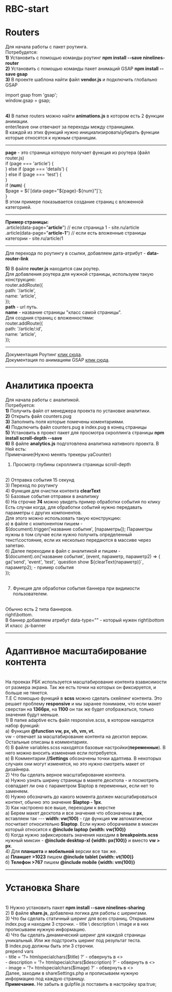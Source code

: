 # RBC-start

# Routers

Для начала работы с пакет роутинга.
<br>
Потребудется:
<br>
<b>1)</b> Установить с помощью команды роутинг <b>npm install --save ninelines-router</b>
<br>
<b>2)</b> Установить с помощью команды пакет анимаций GSAP <b>npm install --save gsap</b>
<br>
<b>3)</b> В проекте шаблона найти файл <b>vendor.js</b> и подключить глобально GSAP

import gsap from 'gsap';
<br>
window.gsap = gsap;


<br>
<b>4)</b> В папке routers можно найти <b>animations.js</b> в котором есть 2 функции анимации.
<br>
enter/leave они отвечают за переходы между страницами.
<br>
В каждой из этих функций нужно инициализировать\убирать функции которые относятся к нужным страницам.

<hr>

<b>page</b> - это страница которую получает функция из роутера (файл router.js)
<br>
if (page === 'article') {
<br>
} else if (page === 'details') {
<br>
} else if (page === 'test') {
<br>
}
<br>
if (<b>num</b>) {
<br>
$page = $(`[data-page="${page}-${num}"]`);
<br>
}
<br>
В этом примере показывается создание страниц с вложенной категорией.

<hr>
<b>Пример страницы:</b>
<br>
.article(data-page="<b>article</b>") // если страница 1 - site.ru/article
<br>
.article(data-page="<b>article-1</b>") // если есть вложенные страницы категории  - site.ru/article/1

<hr>

Для перехода по роутингу в ссылки, добавляем дата-атрибут - <b>data-router-link</b>



<b>5)</b> В файле <b>router.js</b> находится сам роутер.
<br>
Для добавления роутера для нужной страницы, используем такую конструкцию:
<br>
router.addRoute({
<br>
path: '/article',
<br>
name: 'article',
<br>
});
<br>
<b>path</b> - url путь.
<br>
<b>name</b> - название страницы "класс самой страницы".
<br>
Для создния страниц с вложенностями:
<br>
router.addRoute({
<br>
path: '/article/:id',
<br>
name: 'article',
<br>
});

<hr>

Документация Роутинг <a href="https://github.com/ninelines-team/ninelines-router" target="_blank"> клик сюда</a>.
<br>
Документация по анимациям GSAP <a href="https://greensock.com/gsap/" target="_blank">клик сюда</a>.

<hr>

# Аналитика проекта

Для начала работы с аналитикой.
<br>
Потребуется:
<br>
<b>1)</b> Получить файл от менеджера проекта по установке аналитики.
<br>
<b>2)</b> Открыть файл counters.pug
<br>
<b>3)</b> Заполнить поля которые помечены коментариями.
<br>
<b>4)</b> Подключить файл counters.pug в index.pug в конец страницы
<br>
<b>5)</b> Установить в проект пакет для просмотра скроллинга страницы <b>npm install scroll-depth --save</b>
<br>
<b>6)</b> В файле <b>analytics.js</b> подготовлена аналитика нативного проекта.
В Ней есть:
<br>
Примечание(Нужно менять трекеры yaCounter)
<br>
1) Просмотр глубины скроллинга страницы scroll-depth
<br>
2) Отправка события 15 секунд
<br>
3) Переход по роутингу
<br>
4) Функция для очистки контента <b>clearText</b>
<br>
5) Базовые события отправки в аналитику
<br>
6) На строчке <b>74</b> можно увидеть пример обработки события по клику
<br>
Есть случаи когда, для обработки событий нужно передавать параметры с других компонентов.
<br>
Для этого можно использовать такую конструкцию:
<br>
а) в файле с компонентом пишем -
<br>
$(document).trigger('название события', [параметры]); Параметры нужны в том случае если нужно получить определенный текст\состояние, если их несколько передаются в массиве через запетаю.
<br>
б) Далее переходим в файл с аналитикой и пишем -
<br>
$(document).on('название события', (event, параметр, параметр2) => {
<br>
ga('send', 'event', 'test', `question show ${clearText(параметр)}`, параметр2); - пример события
<br>
});
<br>
<br>

7) Функция для обработки события баннера при видимости пользователем.
<br>
Обычно есть 2 типа баннеров.
<br>
right\bottom.
<br>
В баннер добавляем атрибут data-type="" - который нужен right\bottom
<br>
И класс .js-banner
<br>
<hr>

# Адаптивное масштабирование контента
<br>
На проеках РБК используется масштабирование контента взависимости от размера экрана. Так же есть точки на которых он фиксируется, и больше не тянется.
<br>
Т.Е С помощью функций в <b>scss</b> можно сделать скейлинг контента. Это решает проблему <b>responsive</b> и мы заранее понимаем, что если макет сверстан на <b>1366px</b>, на <b>1100</b> он так же будет отображаться, только значения будут меньше.
<br>
1) В папке adaptive есть файл responsive.scss, в котором находится набор функций:
<br>
а) Функция <b>@function vw, px, vh, vm, vt.</b>
<br>
 vw - отвечает за масштабирование контента на десктоп версии.
<br>
 Остальные описаны в комментариях.
<br>
б) В файле variables.scss находятся базовые настройки(<b>переменные</b>). В него можно вносить изменения если потребуется.
<br>
в) В Комментарии <b>//Settings</b> обозначены точки адаптива. В некоторых случаях они могут изменятся, но это нужно смотреть макет от дизайнера.
<br>
2) Что бы сделать верное масштабирование контента.
<br>
а) Нужно узнать ширину страницы в макете десктопа - и посмотреть совпадает ли она с параметром $laptop в переменных, если нет то заменяем.
<br>
б) Нужно обозначить до какого момента должен масштабироваться контент, обычно это значение <b>$laptop - 1px</b>.
<br>
3) Как настроено все выше, переходим к верстке
<br>
а) Берем макет десктопа и все значения что обозначены в <b>px</b>, вставляем так --- <b>width: vw(100)</b> - где функция <b>vw</b> автоматически посчитает относительно <b>$laptop</b>. Если нужно оборачиваем в миксин который относится к <b>@include laptop {width: vw(100)}</b>
<br>
б) Когда нужно зафиксировать значения находим в <b>breakpoints.scss</b> нужный миксин - <b>@include desktop-xl {width: px(100)}</b> и вместо <b>vw > px</b>.
<br>
4) Для <b>планшета</b> и <b>мобильной</b> версии все так же.
<br>
а) <b>Планшет >1023</b> пишем <b>@include tablet {width: vt(100)}</b>
<br>
б) <b>Телефон >767</b> пишем <b>@include mobile {width: vm(100)}</b>
<hr>

# Установка Share
<br>
1) Нужно установить пакет <b>npm install --save ninelines-sharing</b>
<br>
2) В файле <b>share.js</b>, добавлена логика для работы с шерингами.
<br>
3) Что бы сделать статичный шеринг для всех страниц. Открываем index.pug и находим 3 строчки. - title \ description \ image и в них прописываем нужную информацию.
<br>
4) Что бы сделать динамический шеринг для каждой страницы уникальный. Или же подстроить шеринг под результат теста.
<br>
В index.pug должны быть эти 3 строчки.
<br>
prepend vars
<br>
- title = '?= htmlspecialchars($title) ?' - обвернуть в <>
<br>
- description = '?= htmlspecialchars($description) ?' - обвернуть в <>
<br>
- image = '?= htmlspecialchars($image) ?' - обвернуть в <>
<br>
Далее, заходим в shareSettings.php и прописываем нужную информацию под каждую страницу.
<br>
<b>Примечание.</b> Не забыть в gulpfile.js поставить в настройку spa:true;



